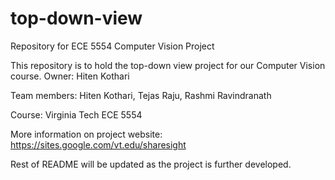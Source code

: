 # top-down-view
Repository for ECE 5554 Computer Vision Project

This repository is to hold the top-down view project for our Computer Vision course. Owner: Hiten Kothari

Team members: Hiten Kothari, Tejas Raju, Rashmi Ravindranath

Course: Virginia Tech ECE 5554

More information on project website: https://sites.google.com/vt.edu/sharesight

Rest of README will be updated as the project is further developed.
